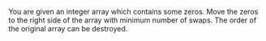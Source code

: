 
You are given an integer array which contains some zeros. Move the zeros to the right side of the array with minimum number of swaps. The order of the original array can be destroyed.
